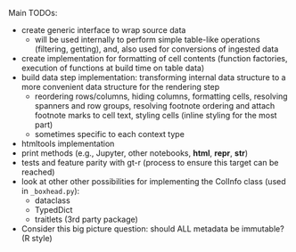 Main TODOs:

- create generic interface to wrap source data
  - will be used internally to perform simple table-like operations (filtering, getting), and, also used for conversions of ingested data
- create implementation for formatting of cell contents (function factories, execution of functions at build time on table data)
- build data step implementation: transforming internal data structure to a more convenient data structure for the rendering step
  - reordering rows/columns, hiding columns, formatting cells, resolving spanners and row groups, resolving footnote ordering and attach footnote marks to cell text, styling cells (inline styling for the most part)
  - sometimes specific to each context type
- htmltools implementation
- print methods (e.g., Jupyter, other notebooks, **html**, **repr**, **str**)
- tests and feature parity with gt-r (process to ensure this target can be reached)
- look at other other possibilities for implementing the ColInfo class (used in `_boxhead.py`):
  - dataclass
  - TypedDict
  - traitlets (3rd party package)
- Consider this big picture question: should ALL metadata be immutable? (R style)
